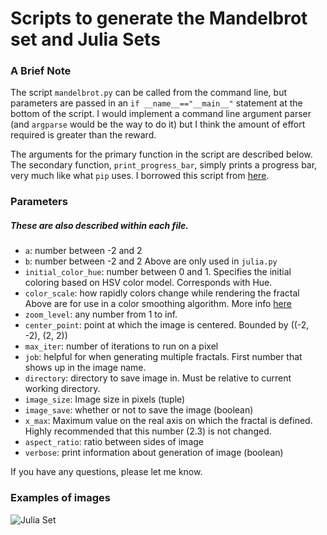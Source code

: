 # Scripts to generate the Mandelbrot set and Julia Sets

### A Brief Note
The script `mandelbrot.py` can be called from the command line, but parameters are passed in an `if __name__=="__main__"` statement at the bottom of the script. I would implement a command line argument parser (and `argparse` would be the way to do it) but I think the amount of effort required is greater than the reward. 

The arguments for the primary function in the script are described below. The secondary function, `print_progress_bar`, simply prints a progress bar, very much like what `pip` uses. I borrowed this script from [here](https://gist.github.com/aubricus/f91fb55dc6ba5557fbab06119420dd6a). 

### Parameters
##### These are also described within each file.

* `a`: number between -2 and 2
* `b`: number between -2 and 2
Above are only used in `julia.py`
* `initial_color_hue`: number between 0 and 1. Specifies the initial coloring based on HSV color model. Corresponds with Hue.
* `color_scale`: how rapidly colors change while rendering the fractal
Above are for use in a color smoothing algorithm. More info [here](https://stackoverflow.com/questions/369438/smooth-spectrum-for-mandelbrot-set-rendering)
* `zoom_level`: any number from 1 to inf.
* `center_point`: point at which the image is centered. Bounded by ((-2, -2), (2, 2))
* `max_iter`: number of iterations to run on a pixel
* `job`: helpful for when generating multiple fractals. First number that shows up in the image name.
* `directory`: directory to save image in. Must be relative to current working directory.
* `image_size`: Image size in pixels (tuple)
* `image_save`: whether or not to save the image (boolean)
* `x_max`: Maximum value on the real axis on which the fractal is defined. Highly recommended that this number (2.3) is not changed.
* `aspect_ratio`: ratio between sides of image
* `verbose`: print information about generation of image (boolean)

If you have any questions, please let me know. 

### Examples of images

![Julia Set](https://github.com/jonathan-durbin/fractal-stuff/blob/master/generated_images/job_7_a_-0.834_b_-0.171_color_1_3_9.png "So pretty...")
